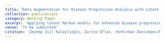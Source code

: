 ```yaml
---
title: "Data Augmentation for Disease Progression Analysis with Latent Markov Model"
collection: publications
category: Working Paper
excerpt: 'Applying latent Markov models for enhanced disease progression analysis through data augmentation.'
venue: 'To be submitted'
citation: 'Zeynep Isil Kalaylioglu, Zarina Oflaz, <b>Furkan Danisman</b>.'
---
```


